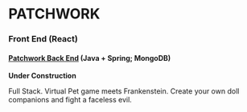 # PATCHWORK

### Front End (React)

#### [Patchwork Back End](https://github.com/themarkfullton/patchwork-back-end) (Java + Spring; MongoDB)

**Under Construction**

Full Stack. Virtual Pet game meets Frankenstein. Create your own doll companions and fight a faceless evil.
